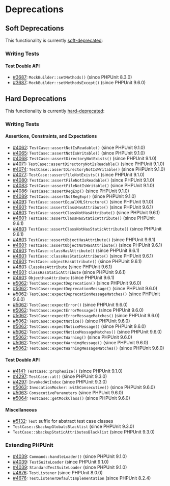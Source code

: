# Deprecations

## Soft Deprecations

This functionality is currently [soft-deprecated](https://phpunit.de/backward-compatibility.html#soft-deprecation):

### Writing Tests

#### Test Double API

* [#3687](https://github.com/sebastianbergmann/phpunit/issues/3687): `MockBuilder::setMethods()` (since PHPUnit 8.3.0)
* [#3687](https://github.com/sebastianbergmann/phpunit/issues/3687): `MockBuilder::setMethodsExcept()` (since PHPUnit 9.6.0)

## Hard Deprecations

This functionality is currently [hard-deprecated](https://phpunit.de/backward-compatibility.html#hard-deprecation):

### Writing Tests

#### Assertions, Constraints, and Expectations

* [#4062](https://github.com/sebastianbergmann/phpunit/issues/4062): `TestCase::assertNotIsReadable()` (since PHPUnit 9.1.0)
* [#4065](https://github.com/sebastianbergmann/phpunit/issues/4065): `TestCase::assertNotIsWritable()` (since PHPUnit 9.1.0)
* [#4068](https://github.com/sebastianbergmann/phpunit/issues/4068): `TestCase::assertDirectoryNotExists()` (since PHPUnit 9.1.0)
* [#4071](https://github.com/sebastianbergmann/phpunit/issues/4071): `TestCase::assertDirectoryNotIsReadable()` (since PHPUnit 9.1.0)
* [#4074](https://github.com/sebastianbergmann/phpunit/issues/4074): `TestCase::assertDirectoryNotIsWritable()` (since PHPUnit 9.1.0)
* [#4077](https://github.com/sebastianbergmann/phpunit/issues/4077): `TestCase::assertFileNotExists()` (since PHPUnit 9.1.0)
* [#4080](https://github.com/sebastianbergmann/phpunit/issues/4080): `TestCase::assertFileNotIsReadable()` (since PHPUnit 9.1.0)
* [#4083](https://github.com/sebastianbergmann/phpunit/issues/4083): `TestCase::assertFileNotIsWritable()` (since PHPUnit 9.1.0)
* [#4086](https://github.com/sebastianbergmann/phpunit/issues/4086): `TestCase::assertRegExp()` (since PHPUnit 9.1.0)
* [#4089](https://github.com/sebastianbergmann/phpunit/issues/4089): `TestCase::assertNotRegExp()` (since PHPUnit 9.1.0)
* [#4091](https://github.com/sebastianbergmann/phpunit/issues/4091): `TestCase::assertEqualXMLStructure()` (since PHPUnit 9.1.0)
* [#4601](https://github.com/sebastianbergmann/phpunit/issues/4601): `TestCase::assertClassHasAttribute()` (since PHPUnit 9.6.1)
* [#4601](https://github.com/sebastianbergmann/phpunit/issues/4601): `TestCase::assertClassNotHasAttribute()` (since PHPUnit 9.6.1)
* [#4601](https://github.com/sebastianbergmann/phpunit/issues/4601): `TestCase::assertClassHasStaticAttribute()` (since PHPUnit 9.6.1)
* [#4601](https://github.com/sebastianbergmann/phpunit/issues/4601): `TestCase::assertClassNotHasStaticAttribute()` (since PHPUnit 9.6.1)
* [#4601](https://github.com/sebastianbergmann/phpunit/issues/4601): `TestCase::assertObjectHasAttribute()` (since PHPUnit 9.6.1)
* [#4601](https://github.com/sebastianbergmann/phpunit/issues/4601): `TestCase::assertObjectNotHasAttribute()` (since PHPUnit 9.6.1)
* [#4601](https://github.com/sebastianbergmann/phpunit/issues/4601): `TestCase::classHasAttribute()` (since PHPUnit 9.6.1)
* [#4601](https://github.com/sebastianbergmann/phpunit/issues/4601): `TestCase::classHasStaticAttribute()` (since PHPUnit 9.6.1)
* [#4601](https://github.com/sebastianbergmann/phpunit/issues/4601): `TestCase::objectHasAttribute()` (since PHPUnit 9.6.1)
* [#4601](https://github.com/sebastianbergmann/phpunit/issues/4601): `ClassHasAttribute` (since PHPUnit 9.6.1)
* [#4601](https://github.com/sebastianbergmann/phpunit/issues/4601): `ClassHasStaticAttribute` (since PHPUnit 9.6.1)
* [#4601](https://github.com/sebastianbergmann/phpunit/issues/4601): `ObjectHasAttribute` (since PHPUnit 9.6.1)
* [#5062](https://github.com/sebastianbergmann/phpunit/issues/5062): `TestCase::expectDeprecation()` (since PHPUnit 9.6.0)
* [#5062](https://github.com/sebastianbergmann/phpunit/issues/5062): `TestCase::expectDeprecationMessage()` (since PHPUnit 9.6.0)
* [#5062](https://github.com/sebastianbergmann/phpunit/issues/5062): `TestCase::expectDeprecationMessageMatches()` (since PHPUnit 9.6.0)
* [#5062](https://github.com/sebastianbergmann/phpunit/issues/5062): `TestCase::expectError()` (since PHPUnit 9.6.0)
* [#5062](https://github.com/sebastianbergmann/phpunit/issues/5062): `TestCase::expectErrorMessage()` (since PHPUnit 9.6.0)
* [#5062](https://github.com/sebastianbergmann/phpunit/issues/5062): `TestCase::expectErrorMessageMatches()` (since PHPUnit 9.6.0)
* [#5062](https://github.com/sebastianbergmann/phpunit/issues/5062): `TestCase::expectNotice()` (since PHPUnit 9.6.0)
* [#5062](https://github.com/sebastianbergmann/phpunit/issues/5062): `TestCase::expectNoticeMessage()` (since PHPUnit 9.6.0)
* [#5062](https://github.com/sebastianbergmann/phpunit/issues/5062): `TestCase::expectNoticeMessageMatches()` (since PHPUnit 9.6.0)
* [#5062](https://github.com/sebastianbergmann/phpunit/issues/5062): `TestCase::expectWarning()` (since PHPUnit 9.6.0)
* [#5062](https://github.com/sebastianbergmann/phpunit/issues/5062): `TestCase::expectWarningMessage()` (since PHPUnit 9.6.0)
* [#5062](https://github.com/sebastianbergmann/phpunit/issues/5062): `TestCase::expectWarningMessageMatches()` (since PHPUnit 9.6.0)

#### Test Double API

* [#4141](https://github.com/sebastianbergmann/phpunit/issues/4141): `TestCase::prophesize()` (since PHPUnit 9.1.0)
* [#4297](https://github.com/sebastianbergmann/phpunit/issues/4297): `TestCase::at()` (since PHPUnit 9.3.0)
* [#4297](https://github.com/sebastianbergmann/phpunit/issues/4297): `InvokedAtIndex` (since PHPUnit 9.3.0)
* [#5063](https://github.com/sebastianbergmann/phpunit/issues/5063): `InvocationMocker::withConsecutive()` (since PHPUnit 9.6.0)
* [#5063](https://github.com/sebastianbergmann/phpunit/issues/5063): `ConsecutiveParameters` (since PHPUnit 9.6.0)
* [#5064](https://github.com/sebastianbergmann/phpunit/issues/5064): `TestCase::getMockClass()` (since PHPUnit 9.6.0)

#### Miscellaneous

* [#5132](https://github.com/sebastianbergmann/phpunit/issues/5132): `Test` suffix for abstract test case classes
* `TestCase::$backupGlobalsBlacklist` (since PHPUnit 9.3.0)
* `TestCase::$backupStaticAttributesBlacklist` (since PHPUnit 9.3.0)

### Extending PHPUnit

* [#4039](https://github.com/sebastianbergmann/phpunit/issues/4039): `Command::handleLoader()` (since PHPUnit 9.1.0)
* [#4039](https://github.com/sebastianbergmann/phpunit/issues/4039): `TestSuiteLoader` (since PHPUnit 9.1.0)
* [#4039](https://github.com/sebastianbergmann/phpunit/issues/4039): `StandardTestSuiteLoader` (since PHPUnit 9.1.0)
* [#4676](https://github.com/sebastianbergmann/phpunit/issues/4676): `TestListener` (since PHPUnit 8.0.0)
* [#4676](https://github.com/sebastianbergmann/phpunit/issues/4676): `TestListenerDefaultImplementation` (since PHPUnit 8.2.4)
